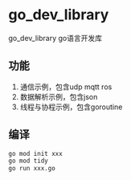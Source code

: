 # go_dev_library
go_dev_library go语言开发库

## 功能
1. 通信示例，包含udp mqtt ros
2. 数据解析示例，包含json
3. 线程与协程示例，包含goroutine

## 编译
```sh
go mod init xxx
go mod tidy
go run xxx.go
```